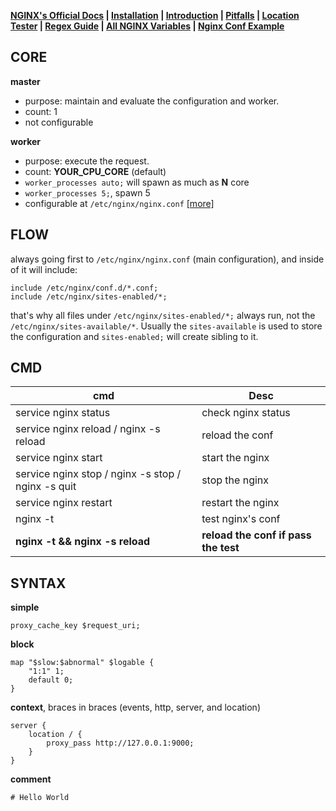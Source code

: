 **[NGINX's Official Docs](https://nginx.org/en/docs/) |
[Installation](https://docs.nginx.com/nginx/admin-guide/installing-nginx/installing-nginx-open-source/) |
[Introduction](https://nginx.org/en/docs/#introduction) |
[Pitfalls](https://www.nginx.com/resources/wiki/start/topics/tutorials/config_pitfalls/) |
[Location Tester](https://nginx.viraptor.info/) |
[Regex Guide](https://stackoverflow.com/a/59846239) |
[All NGINX Variables](http://nginx.org/en/docs/varindex.html) | [Nginx Conf Example](https://www.nginx.com/resources/wiki/start/topics/examples/fullexample2/)**

## CORE
**master**
- purpose: maintain and evaluate the configuration and worker.
- count: 1
- not configurable

**worker**
- purpose: execute the request.
- count: **YOUR_CPU_CORE** (default)
- `worker_processes auto;` will spawn as much as **N** core
- `worker_processes 5;`, spawn 5
- configurable at `/etc/nginx/nginx.conf` [[more]](http://nginx.org/en/docs/ngx_core_module.html#worker_processes)


## FLOW
always going first to `/etc/nginx/nginx.conf` (main configuration), and inside of it will include:
```
include /etc/nginx/conf.d/*.conf;
include /etc/nginx/sites-enabled/*;
```
that's why all files under `/etc/nginx/sites-enabled/*;` always run, not the `/etc/nginx/sites-available/*`. Usually the `sites-available` is used to store the configuration and `sites-enabled;` will create sibling to it.


## CMD
| cmd | Desc |
| --- | --- |
| service nginx status | check nginx status |
| service nginx reload / nginx -s reload | reload the conf |
| service nginx start | start the nginx |
| service nginx stop / nginx -s stop / nginx -s quit | stop the nginx |
| service nginx restart | restart the nginx |
| nginx -t | test nginx's conf |
| **nginx -t && nginx -s reload** | **reload the conf if pass the test** |


## SYNTAX
**simple**
```
proxy_cache_key $request_uri;
```
**block**
```
map "$slow:$abnormal" $logable {
    "1:1" 1;
    default 0;
}
```
**context**, braces in braces (events, http, server, and location)
```
server {
    location / {
        proxy_pass http://127.0.0.1:9000;
    }
}
```
**comment**
```
# Hello World
```